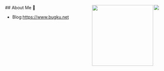 <img align="right" src="https://github-readme-stats.vercel.app/api?username=FishM4n&count_private=true&show_icons=true&hide=prs&theme=radical" />
## About Me 👋
<img align='right' src="https://profile-counter.glitch.me/FishM4n/count.svg" width="200">

- Blog:https://www.bugku.net

